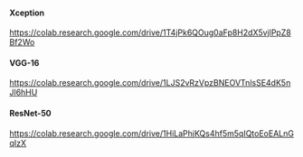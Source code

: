#### Xception
https://colab.research.google.com/drive/1T4jPk6QOug0aFp8H2dX5vjlPpZ8Bf2Wo

#### VGG-16
https://colab.research.google.com/drive/1LJS2vRzVpzBNEOVTnlsSE4dK5nJl6hHU

#### ResNet-50
https://colab.research.google.com/drive/1HiLaPhjKQs4hf5m5qIQtoEoEALnGqIzX

